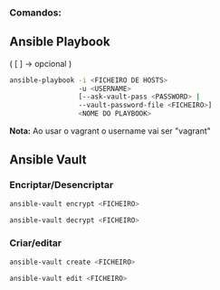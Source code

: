 ### Comandos:
## Ansible Playbook
( [ ] -> opcional )
```bash
ansible-playbook -i <FICHEIRO DE HOSTS>
                 -u <USERNAME>
                 [--ask-vault-pass <PASSWORD> |
                 --vault-password-file <FICHEIRO>]
                 <NOME DO PLAYBOOK>
```
**Nota:** Ao usar o vagrant o username vai ser "vagrant"
## Ansible Vault
### Encriptar/Desencriptar
```bash
ansible-vault encrypt <FICHEIRO>
```
```bash
ansible-vault decrypt <FICHEIRO>
```
### Criar/editar
```bash
ansible-vault create <FICHEIRO>
```
```bash
ansible-vault edit <FICHEIRO>
```
